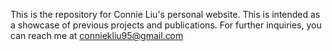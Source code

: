 This is the repository for Connie Liu's personal website. This is intended as a showcase of previous projects and publications. For further inquiries, you can reach me at conniekliu95@gmail.com 
